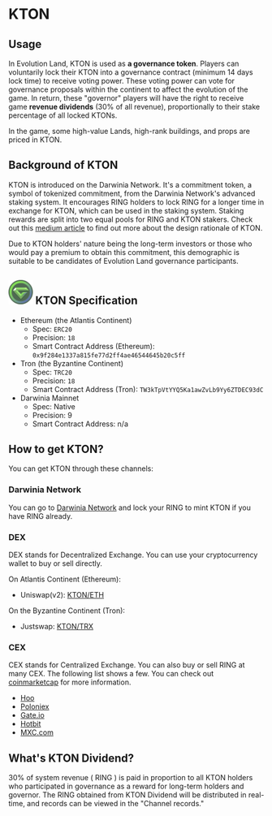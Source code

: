 # KTON

## Usage

In Evolution Land, KTON is used as **a governance token**. Players can voluntarily lock their KTON into a governance contract \(minimum 14 days lock time\) to receive voting power. These voting power can vote for governance proposals within the continent to affect the evolution of the game. In return, these "governor" players will have the right to receive game **revenue dividends** \(30% of all revenue\), proportionally to their stake percentage of all locked KTONs.

In the game, some high-value Lands, high-rank buildings, and props are priced in KTON.

## Background of KTON

KTON is introduced on the Darwinia Network. It's a commitment token, a symbol of tokenized commitment, from the Darwinia Network's advanced staking system. It encourages RING holders to lock RING for a longer time in exchange for KTON, which can be used in the staking system. Staking rewards are split into two equal pools for RING and KTON stakers. Check out this [medium article](https://darwinianetwork.medium.com/darwinia-commitment-token-kton-861e2df1b4cb) to find out more about the design rationale of KTON.

Due to KTON holders' nature being the long-term investors or those who would pay a premium to obtain this commitment, this demographic is suitable to be candidates of Evolution Land governance participants.

## ![KTON](../../.gitbook/assets/ktonicon.png) KTON Specification

* Ethereum \(the Atlantis Continent\)
  * Spec: `ERC20`
  * Precision: `18`
  * Smart Contract Address \(Ethereum\): `0x9f284e1337a815fe77d2ff4ae46544645b20c5ff`
* Tron \(the Byzantine Continent\)
  * Spec: `TRC20`
  * Precision: `18`
  * Smart Contract Address \(Tron\): `TW3kTpVtYYQ5Ka1awZvLb9Yy6ZTDEC93dC`
* Darwinia Mainnet
  * Spec: Native
  * Precision: 9
  * Smart Contract Address: n/a

## How to get KTON?

You can get KTON through these channels:

### Darwinia Network

You can go to [Darwinia Network](http://apps.darwinia.network/) and lock your RING to mint KTON if you have RING already.

### DEX

DEX stands for Decentralized Exchange. You can use your cryptocurrency wallet to buy or sell directly.

On Atlantis Continent \(Ethereum\):

* Uniswap\(v2\): [KTON/ETH](https://app.uniswap.org/#/swap?outputCurrency=0x9f284e1337a815fe77d2ff4ae46544645b20c5ff)

On the Byzantine Continent \(Tron\):

* Justswap: [KTON/TRX](https://justswap.io/#/scan/detail/trx/TW3kTpVtYYQ5Ka1awZvLb9Yy6ZTDEC93dC)

### CEX

CEX stands for Centralized Exchange. You can also buy or sell RING at many CEX. The following list shows a few. You can check out [coinmarketcap](https://coinmarketcap.com/currencies/darwinia-commitment-token/markets/) for more information.

* [Hoo](https://hoo.com/spot/kton-eth)
* [Poloniex](https://poloniex.com/exchange#usdt_kton)
* [Gate.io](https://gate.io/trade/kton_usdt)
* [Hotbit](https://www.hotbit.io/exchange?symbol=KTON_BTC)
* [MXC.com](https://www.mxc.com/trade/easy#KTON_ETH)

## What's KTON Dividend?

30% of system revenue \( RING \) is paid in proportion to all KTON holders who participated in governance as a reward for long-term holders and governor. The RING obtained from KTON Dividend will be distributed in real-time, and records can be viewed in the "Channel records."

